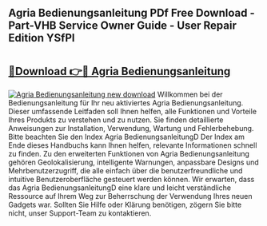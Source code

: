 ## Agria Bedienungsanleitung PDf Free Download - Part-VHB Service Owner Guide - User Repair Edition YSfPl

# <h2><a href="http://df14pwg.blite.top/?on=Agria+Bedienungsanleitung">🔗Download 👉🔴 Agria Bedienungsanleitung</a></h2>

[![Agria Bedienungsanleitung new download](https://i.imgur.com/lujVjoI.png)](http://df14pwg.blite.top/?on=Agria+Bedienungsanleitung)
Willkommen bei der Bedienungsanleitung für Ihr neu aktiviertes Agria Bedienungsanleitung. Dieser umfassende Leitfaden soll Ihnen helfen, alle Funktionen und Vorteile Ihres Produkts zu verstehen und zu nutzen. Sie finden detaillierte Anweisungen zur Installation, Verwendung, Wartung und Fehlerbehebung. Bitte beachten Sie den Index Agria BedienungsanleitungD Der Index am Ende dieses Handbuchs kann Ihnen helfen, relevante Informationen schnell zu finden. Zu den erweiterten Funktionen von Agria Bedienungsanleitung gehören Geolokalisierung, intelligente Warnungen, anpassbare Designs und Mehrbenutzerzugriff, die alle einfach über die benutzerfreundliche und intuitive Benutzeroberfläche gesteuert werden können. Wir erwarten, dass das Agria BedienungsanleitungD eine klare und leicht verständliche Ressource auf Ihrem Weg zur Beherrschung der Verwendung Ihres neuen Gadgets war. Sollten Sie Hilfe oder Klärung benötigen, zögern Sie bitte nicht, unser Support-Team zu kontaktieren.

